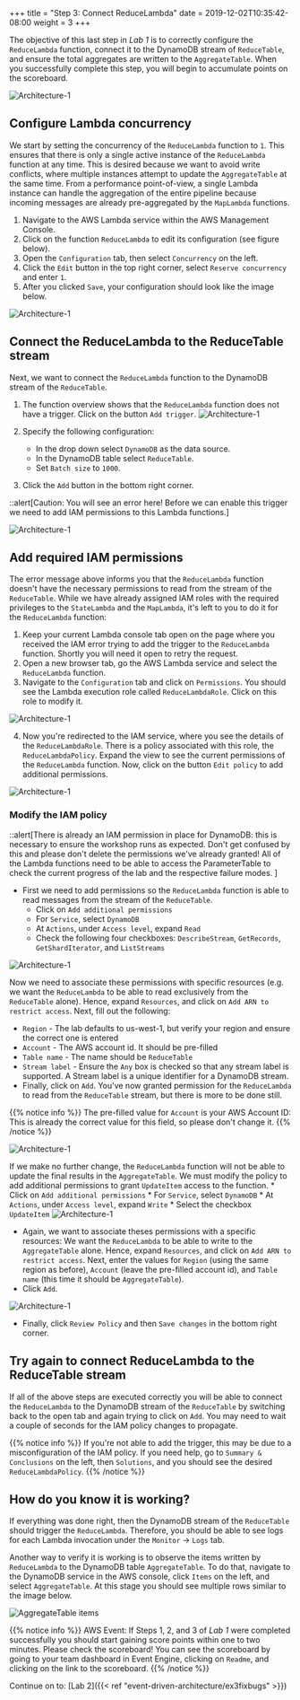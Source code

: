 +++
title = "Step 3: Connect ReduceLambda"
date = 2019-12-02T10:35:42-08:00
weight = 3
+++

The objective of this last step in *Lab 1* is to correctly configure the `ReduceLambda` function, connect it to the DynamoDB stream of `ReduceTable`, and ensure the total aggregates are written to the `AggregateTable`. When you successfully complete this step, you will begin to accumulate points on the scoreboard.

![Architecture-1](/images/event-driven-architecture/architecture/step3.png)

## Configure Lambda concurrency

We start by setting the concurrency of the `ReduceLambda` function to `1`. This ensures that there is only a single active instance of the `ReduceLambda` function at any time. This is desired because we want to avoid write conflicts, where multiple instances attempt to update the `AggregateTable` at the same time.
From a performance point-of-view, a single Lambda instance can handle the aggregation of the entire pipeline because incoming messages are already pre-aggregated by the `MapLambda` functions.
<!-- TODO clarify what we mean by write conflicts -->
1. Navigate to the AWS Lambda service within the AWS Management Console.
2. Click on the function `ReduceLambda` to edit its configuration (see figure below).
3. Open the `Configuration` tab, then select `Concurrency` on the left.
4. Click the `Edit` button in the top right corner, select `Reserve concurrency` and enter `1`.
5. After you clicked `Save`, your configuration should look like the image below.

![Architecture-1](/images/event-driven-architecture/lab1/reduce-lambda-concurrency.png)

## Connect the ReduceLambda to the ReduceTable stream

Next, we want to connect the `ReduceLambda` function to the DynamoDB stream of the `ReduceTable`.

1. The function overview shows that the `ReduceLambda` function does not have a trigger. Click on the button `Add trigger`.
![Architecture-1](/images/event-driven-architecture/lab1/add-trigger-reduce-lambda.png)

2. Specify the following configuration:
    - In the drop down select `DynamoDB` as the data source.
    - In the DynamoDB table select `ReduceTable`.
    - Set `Batch size` to `1000`.

3. Click the `Add` button in the bottom right corner.

::alert[Caution: You will see an error here! Before we can enable this trigger we need to add IAM permissions to this Lambda functions.]

![Architecture-1](/images/event-driven-architecture/lab1/reduce-lambda-error-permissions.png)

## Add required IAM permissions

The error message above informs you that the `ReduceLambda` function doesn't have the necessary permissions to read from the stream of the `ReduceTable`. While we have already assigned IAM roles with the required privileges to the `StateLambda` and the `MapLambda`, it's left to you to do it for the `ReduceLambda` function:

1. Keep your current Lambda console tab open on the page where you received the IAM error trying to add the trigger to the `ReduceLambda` function. Shortly you will need it open to retry the request.
2. Open a new browser tab, go the AWS Lambda service and select the `ReduceLambda` function.
3. Navigate to the `Configuration` tab and click on `Permissions`. You should see the Lambda execution role called `ReduceLambdaRole`. Click on this role to modify it.

![Architecture-1](/images/event-driven-architecture/lab1-permissions/click_on_role.png)

4. Now you're redirected to the IAM service, where you see the details of the `ReduceLambdaRole`. There is a policy associated with this role, the `ReduceLambdaPolicy`. Expand the view to see the current permissions of the `ReduceLambda` function. Now, click on the button `Edit policy` to add additional permissions.

![Architecture-1](/images/event-driven-architecture/lab1-permissions/click_on_edit_policy.png)

### Modify the IAM policy  
::alert[There is already an IAM permission in place for DynamoDB: this is necessary to ensure the workshop runs as expected. Don't get confused by this and please don't delete the permissions we've already granted! All of the Lambda functions need to be able to access the ParameterTable to check the current progress of the lab and the respective failure modes. ]

* First we need to add permissions so the `ReduceLambda` function is able to read messages from the stream of the `ReduceTable`.
    * Click on `Add additional permissions`
    * For `Service`, select  `DynamoDB`
    * At `Actions`, under `Access level`, expand `Read`
    * Check the following four checkboxes: `DescribeStream`, `GetRecords`, `GetShardIterator`, and `ListStreams`

![Architecture-1](/images/event-driven-architecture/lab1-permissions/add_permissions.png)

Now we need to associate these permissions with specific resources (e.g. we want the `ReduceLambda` to be able to read exclusively from the `ReduceTable` alone). Hence, expand `Resources`, and click on `Add ARN to restrict access`. Next, fill out the following:
 * `Region` - The lab defaults to us-west-1, but verify your region and ensure the correct one is entered
 * `Account` - The AWS account id. It should be pre-filled
 * `Table name` - The name should be `ReduceTable`
 * `Stream label` - Ensure the `Any` box is checked so that any stream label is supported. A Stream label is a unique identifier for a DynamoDB stream.
* Finally, click on `Add`. You've now granted permission for the `ReduceLambda` to read from the `ReduceTable` stream, but there is more to be done still.

{{% notice info %}}
The pre-filled value for `Account` is your AWS Account ID: This is already the correct value for this field, so please don't change it.
{{% /notice %}}

![Architecture-1](/images/event-driven-architecture/lab1-permissions/resource_stream.png)

If we make no further change, the `ReduceLambda` function will not be able to update the final results in the `AggregateTable`. We must modify the policy to add additional permissions to grant `UpdateItem` access to the function.
     * Click on `Add additional permissions`
    * For `Service`, select  `DynamoDB`
    * At `Actions`, under `Access level`, expand `Write`
    * Select the checkbox `UpdateItem`
![Architecture-1](/images/event-driven-architecture/lab1-permissions/add-permissions-write.png)

* Again, we want to associate theses permissions with a specific resources: We want the `ReduceLambda` to be able to write to the `AggregateTable` alone. Hence, expand `Resources`, and click on `Add ARN to restrict access`. Next, enter the values for `Region` (using the same region as before), `Account` (leave the pre-filled account id), and `Table name` (this time it should be `AggregateTable`).
* Click `Add`.

![Architecture-1](/images/event-driven-architecture/lab1-permissions/resource_stream_2.png)

* Finally, click `Review Policy` and then `Save changes` in the bottom right corner.

## Try again to connect ReduceLambda to the ReduceTable stream

If all of the above steps are executed correctly you will be able to connect the `ReduceLambda` to the DynamoDB stream of the `ReduceTable` by switching back to the open tab and again trying to click on `Add`. You may need to wait a couple of seconds for the IAM policy changes to propagate.

{{% notice info %}}
If you're not able to add the trigger, this may be due to a misconfiguration of the IAM policy. If you need help, go to `Summary & Conclusions` on the left, then `Solutions`, and you should see the desired `ReduceLambdaPolicy`.
{{% /notice %}}

## How do you know it is working?

If everything was done right, then the DynamoDB stream of the `ReduceTable` should trigger the `ReduceLambda`. Therefore, you should be able to see logs for each Lambda invocation under the `Monitor` -> `Logs` tab.

Another way to verify it is working is to observe the items written by `ReduceLambda` to the DynamoDB table `AggregateTable`. To do that, navigate to the DynamoDB service in the AWS console, click `Items` on the left, and select `AggregateTable`. At this stage you should see multiple rows similar to the image below.

![AggregateTable items](/images/event-driven-architecture/lab1/aggregate-table-items.png)

{{% notice info %}}
AWS Event: If Steps 1, 2, and 3 of *Lab 1* were completed successfully you should start gaining score points within one to two minutes. Please check the scoreboard! You can see the scoreboard by going to your team dashboard in Event Engine, clicking on `Readme`, and clicking on the link to the scoreboard.
{{% /notice %}}

Continue on to: [Lab 2]({{< ref "event-driven-architecture/ex3fixbugs" >}})